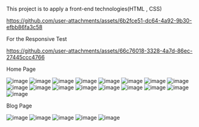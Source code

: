 This project is to apply a front-end technologies(HTML , CSS)



https://github.com/user-attachments/assets/6b2fce51-dc64-4a92-9b30-efbb86fa3c58

For the Responsive Test



https://github.com/user-attachments/assets/66c76018-3328-4a7d-86ec-27445ccc4766

Home Page

![image](https://github.com/user-attachments/assets/33b72e28-2cce-4bee-bdef-6e43568e6a09)
![image](https://github.com/user-attachments/assets/43fde039-5f00-4c2f-8fe2-77d3e63690d0)
![image](https://github.com/user-attachments/assets/80e79c03-02f8-4d40-bead-a9cb128da3be)
![image](https://github.com/user-attachments/assets/d7b00295-5d57-415a-aeb9-34e65e156527)
![image](https://github.com/user-attachments/assets/355bad66-0646-427a-859b-26677001a925)
![image](https://github.com/user-attachments/assets/d163a4b8-48ba-43e5-b89d-dc29a6d2fa78)
![image](https://github.com/user-attachments/assets/1b7e59ea-fe69-4991-a660-8c11fa617958)
![image](https://github.com/user-attachments/assets/a5f3c1c4-e12d-4770-a654-6f85c651367f)
![image](https://github.com/user-attachments/assets/25cc31c9-f6c4-47ca-b1bb-b0c84fba278c)
![image](https://github.com/user-attachments/assets/8775b086-396d-49e4-88ba-556a78dbae31)
![image](https://github.com/user-attachments/assets/9f0b340a-99c9-437d-b16d-42037d1fcefc)
![image](https://github.com/user-attachments/assets/f256e1e2-c210-45a3-aff4-1e243060d583)
![image](https://github.com/user-attachments/assets/8c69d67b-bcbd-4882-a21c-85aa16e5db62)
![image](https://github.com/user-attachments/assets/2dc3c85e-661f-45a0-ab06-b8f29dedf997)
![image](https://github.com/user-attachments/assets/351eacc8-4044-41a8-bc0f-50ac583be09d)
![image](https://github.com/user-attachments/assets/ef362a7f-e98f-44bb-b0ea-50e3088f4429)
![image](https://github.com/user-attachments/assets/4504c295-dd06-4632-b144-5fd61b79e6a2)

Blog Page


![image](https://github.com/user-attachments/assets/2b558798-e28d-426c-ab54-43beebd7924b)
![image](https://github.com/user-attachments/assets/2d261b88-bc42-4457-8c20-5228491bbeeb)
![image](https://github.com/user-attachments/assets/3188f416-6cd7-48b8-a891-bfa87b71d6cc)
![image](https://github.com/user-attachments/assets/6134fa17-fc85-4e7e-a010-84527cac7271)
![image](https://github.com/user-attachments/assets/cbbe22fb-22e5-481a-b82c-593f2b8c7fba)



